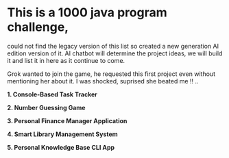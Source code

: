 # This is a 1000 java program challenge, 
could not find the legacy version of this list so created a new generation AI edition version of it. AI chatbot will determine the project ideas, we will build it and list it in here as it continue to come.

Grok wanted to join the game, he requested this first project even without mentioning her about it. I was shocked, suprised she beated me !! .. 

**1. Console-Based Task Tracker**

**2. Number Guessing Game**

**3. Personal Finance Manager Application**

**4. Smart Library Management System**

**5. Personal Knowledge Base CLI App**

